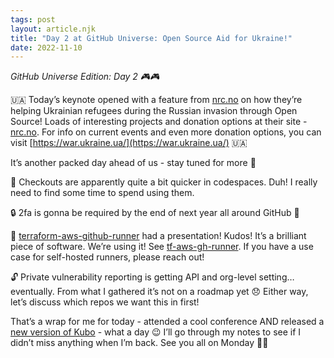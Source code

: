 ```yaml
---
tags: post
layout: article.njk
title: "Day 2 at GitHub Universe: Open Source Aid for Ukraine!"
date: 2022-11-10
---
```


_GitHub Universe Edition: Day 2 🎮🎮_

🇺🇦 Today’s keynote opened with a feature from [nrc.no](http://nrc.no) on how they’re helping Ukrainian refugees during the Russian invasion through Open Source! Loads of interesting projects and donation options at their site - [nrc.no](http://nrc.no). For info on current events and even more donation options, you can visit [https://war.ukraine.ua/](https://war.ukraine.ua/) 🇺🇦

It’s another packed day ahead of us - stay tuned for more 🧪

🚤 Checkouts are apparently quite a bit quicker in codespaces. Duh! I really need to find some time to spend using them.

🔒 2fa is gonna be required by the end of next year all around GitHub 🎉

🕺 [terraform-aws-github-runner](https://github.com/philips-labs/terraform-aws-github-runner) had a presentation! Kudos! It’s a brilliant piece of software. We’re using it! See [tf-aws-gh-runner](https://github.com/pl-strflt/tf-aws-gh-runner). If you have a use case for self-hosted runners, please reach out!

🔓 Private vulnerability reporting is getting API and org-level setting… eventually. From what I gathered it’s not on a roadmap yet 😞 Either way, let’s discuss which repos we want this in first!

That’s a wrap for me for today - attended a cool conference AND released a [new version of Kubo](https://github.com/ipfs/kubo/releases/tag/v0.17.0-rc1) - what a day 😉 I’ll go through my notes to see if I didn’t miss anything when I’m back. See you all on Monday 🌴🍹
